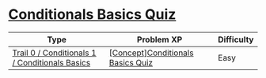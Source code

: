 # [Conditionals Basics Quiz](https://www.codetree.ai/trails/complete/curated-cards/nl-pre-conditionals-basics)

|Type|Problem XP|Difficulty|
|---|---|---|
|[Trail 0 / Conditionals 1 / Conditionals Basics](https://www.codetree.ai/trail-info/codetree-101/)|[[Concept]Conditionals Basics Quiz](https://www.codetree.ai/trails/complete/curated-cards/nl-pre-conditionals-basics/)|Easy|

